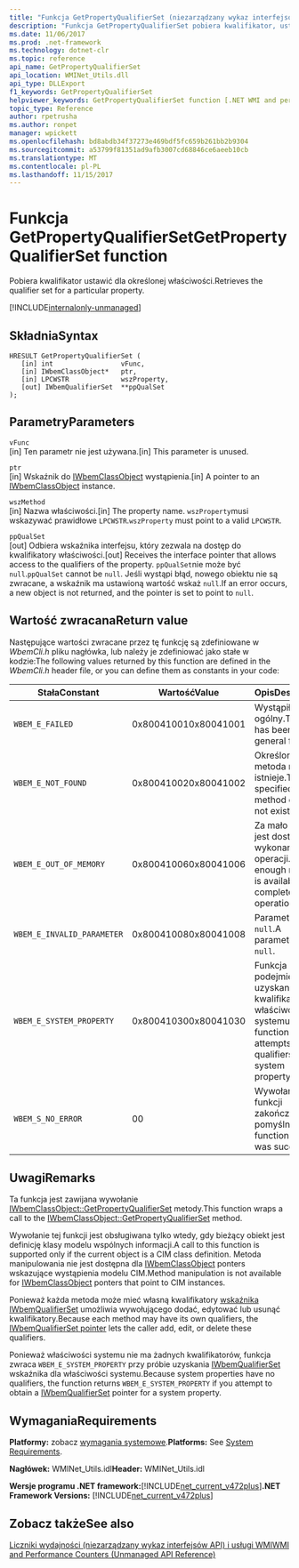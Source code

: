 ```yaml
---
title: "Funkcja GetPropertyQualifierSet (niezarządzany wykaz interfejsów API)"
description: "Funkcja GetPropertyQualifierSet pobiera kwalifikator, ustaw dla właściwości."
ms.date: 11/06/2017
ms.prod: .net-framework
ms.technology: dotnet-clr
ms.topic: reference
api_name: GetPropertyQualifierSet
api_location: WMINet_Utils.dll
api_type: DLLExport
f1_keywords: GetPropertyQualifierSet
helpviewer_keywords: GetPropertyQualifierSet function [.NET WMI and performance counters]
topic_type: Reference
author: rpetrusha
ms.author: ronpet
manager: wpickett
ms.openlocfilehash: bd8abdb34f37273e469bdf5fc659b261bb2b9304
ms.sourcegitcommit: a53799f81351ad9afb3007cd68846ce6aeeb10cb
ms.translationtype: MT
ms.contentlocale: pl-PL
ms.lasthandoff: 11/15/2017
---
```

# <a name="getpropertyqualifierset-function"></a><span data-ttu-id="0d183-103">Funkcja GetPropertyQualifierSet</span><span class="sxs-lookup"><span data-stu-id="0d183-103">GetPropertyQualifierSet function</span></span>
<span data-ttu-id="0d183-104">Pobiera kwalifikator ustawić dla określonej właściwości.</span><span class="sxs-lookup"><span data-stu-id="0d183-104">Retrieves the qualifier set for a particular property.</span></span>

[!INCLUDE[internalonly-unmanaged](../../../../includes/internalonly-unmanaged.md)]
    
## <a name="syntax"></a><span data-ttu-id="0d183-105">Składnia</span><span class="sxs-lookup"><span data-stu-id="0d183-105">Syntax</span></span>  
  
```  
HRESULT GetPropertyQualifierSet (
   [in] int                 vFunc, 
   [in] IWbemClassObject*   ptr, 
   [in] LPCWSTR             wszProperty,
   [out] IWbemQualifierSet  **ppQualSet
); 
```  

## <a name="parameters"></a><span data-ttu-id="0d183-106">Parametry</span><span class="sxs-lookup"><span data-stu-id="0d183-106">Parameters</span></span>

`vFunc`  
<span data-ttu-id="0d183-107">[in] Ten parametr nie jest używana.</span><span class="sxs-lookup"><span data-stu-id="0d183-107">[in] This parameter is unused.</span></span>

`ptr`  
<span data-ttu-id="0d183-108">[in] Wskaźnik do [IWbemClassObject](https://msdn.microsoft.com/library/aa391433%28v=vs.85%29.aspx) wystąpienia.</span><span class="sxs-lookup"><span data-stu-id="0d183-108">[in] A pointer to an [IWbemClassObject](https://msdn.microsoft.com/library/aa391433%28v=vs.85%29.aspx) instance.</span></span>

`wszMethod`  
<span data-ttu-id="0d183-109">[in] Nazwa właściwości.</span><span class="sxs-lookup"><span data-stu-id="0d183-109">[in] The property  name.</span></span> <span data-ttu-id="0d183-110">`wszProperty`musi wskazywać prawidłowe `LPCWSTR`.</span><span class="sxs-lookup"><span data-stu-id="0d183-110">`wszProperty` must point to a valid `LPCWSTR`.</span></span> 

`ppQualSet`  
<span data-ttu-id="0d183-111">[out] Odbiera wskaźnika interfejsu, który zezwala na dostęp do kwalifikatory właściwości.</span><span class="sxs-lookup"><span data-stu-id="0d183-111">[out] Receives the interface pointer that allows access to the qualifiers of the property.</span></span> <span data-ttu-id="0d183-112">`ppQualSet`nie może być `null`.</span><span class="sxs-lookup"><span data-stu-id="0d183-112">`ppQualSet` cannot be `null`.</span></span> <span data-ttu-id="0d183-113">Jeśli wystąpi błąd, nowego obiektu nie są zwracane, a wskaźnik ma ustawioną wartość wskaż `null`.</span><span class="sxs-lookup"><span data-stu-id="0d183-113">If an error occurs, a new object is not returned, and the pointer is set to point to `null`.</span></span> 

## <a name="return-value"></a><span data-ttu-id="0d183-114">Wartość zwracana</span><span class="sxs-lookup"><span data-stu-id="0d183-114">Return value</span></span>

<span data-ttu-id="0d183-115">Następujące wartości zwracane przez tę funkcję są zdefiniowane w *WbemCli.h* pliku nagłówka, lub należy je zdefiniować jako stałe w kodzie:</span><span class="sxs-lookup"><span data-stu-id="0d183-115">The following values returned by this function are defined in the *WbemCli.h* header file, or you can define them as constants in your code:</span></span>

|<span data-ttu-id="0d183-116">Stała</span><span class="sxs-lookup"><span data-stu-id="0d183-116">Constant</span></span>  |<span data-ttu-id="0d183-117">Wartość</span><span class="sxs-lookup"><span data-stu-id="0d183-117">Value</span></span>  |<span data-ttu-id="0d183-118">Opis</span><span class="sxs-lookup"><span data-stu-id="0d183-118">Description</span></span>  |
|---------|---------|---------|
|`WBEM_E_FAILED` | <span data-ttu-id="0d183-119">0x80041001</span><span class="sxs-lookup"><span data-stu-id="0d183-119">0x80041001</span></span> | <span data-ttu-id="0d183-120">Wystąpił błąd ogólny.</span><span class="sxs-lookup"><span data-stu-id="0d183-120">There has been a general failure.</span></span> |
| `WBEM_E_NOT_FOUND` | <span data-ttu-id="0d183-121">0x80041002</span><span class="sxs-lookup"><span data-stu-id="0d183-121">0x80041002</span></span> | <span data-ttu-id="0d183-122">Określona metoda nie istnieje.</span><span class="sxs-lookup"><span data-stu-id="0d183-122">The specified method does not exist.</span></span> |
|`WBEM_E_OUT_OF_MEMORY` | <span data-ttu-id="0d183-123">0x80041006</span><span class="sxs-lookup"><span data-stu-id="0d183-123">0x80041006</span></span> | <span data-ttu-id="0d183-124">Za mało pamięci jest dostępna do wykonania operacji.</span><span class="sxs-lookup"><span data-stu-id="0d183-124">Not enough memory is available to complete the operation.</span></span> |
|`WBEM_E_INVALID_PARAMETER` | <span data-ttu-id="0d183-125">0x80041008</span><span class="sxs-lookup"><span data-stu-id="0d183-125">0x80041008</span></span> | <span data-ttu-id="0d183-126">Parametr jest `null`.</span><span class="sxs-lookup"><span data-stu-id="0d183-126">A parameter is `null`.</span></span> |
| `WBEM_E_SYSTEM_PROPERTY` | <span data-ttu-id="0d183-127">0x80041030</span><span class="sxs-lookup"><span data-stu-id="0d183-127">0x80041030</span></span> | <span data-ttu-id="0d183-128">Funkcja podejmie próbę uzyskania kwalifikatorów właściwości systemu.</span><span class="sxs-lookup"><span data-stu-id="0d183-128">The function attempts to get qualifiers of a system property.</span></span> |
|`WBEM_S_NO_ERROR` | <span data-ttu-id="0d183-129">0</span><span class="sxs-lookup"><span data-stu-id="0d183-129">0</span></span> | <span data-ttu-id="0d183-130">Wywołanie funkcji zakończyło się pomyślnie.</span><span class="sxs-lookup"><span data-stu-id="0d183-130">The function call was successful.</span></span>  |
  
## <a name="remarks"></a><span data-ttu-id="0d183-131">Uwagi</span><span class="sxs-lookup"><span data-stu-id="0d183-131">Remarks</span></span>

<span data-ttu-id="0d183-132">Ta funkcja jest zawijana wywołanie [IWbemClassObject::GetPropertyQualifierSet](https://msdn.microsoft.com/library/aa391450(v=vs.85).aspx) metody.</span><span class="sxs-lookup"><span data-stu-id="0d183-132">This function wraps a call to the [IWbemClassObject::GetPropertyQualifierSet](https://msdn.microsoft.com/library/aa391450(v=vs.85).aspx) method.</span></span> 

<span data-ttu-id="0d183-133">Wywołanie tej funkcji jest obsługiwana tylko wtedy, gdy bieżący obiekt jest definicję klasy modelu wspólnych informacji.</span><span class="sxs-lookup"><span data-stu-id="0d183-133">A call to this function is supported only if the current object is a CIM class definition.</span></span> <span data-ttu-id="0d183-134">Metoda manipulowania nie jest dostępna dla [IWbemClassObject](https://msdn.microsoft.com/library/aa391433%28v=vs.85%29.aspx) ponters wskazujące wystąpienia modelu CIM.</span><span class="sxs-lookup"><span data-stu-id="0d183-134">Method manipulation is not available for [IWbemClassObject](https://msdn.microsoft.com/library/aa391433%28v=vs.85%29.aspx) ponters that point to CIM instances.</span></span>

<span data-ttu-id="0d183-135">Ponieważ każda metoda może mieć własną kwalifikatory [wskaźnika IWbemQualifierSet](https://msdn.microsoft.com/library/aa391860(v=vs.85).aspx) umożliwia wywołującego dodać, edytować lub usunąć kwalifikatory.</span><span class="sxs-lookup"><span data-stu-id="0d183-135">Because each method may have its own qualifiers, the [IWbemQualifierSet pointer](https://msdn.microsoft.com/library/aa391860(v=vs.85).aspx) lets the caller add, edit, or delete these qualifiers.</span></span>

<span data-ttu-id="0d183-136">Ponieważ właściwości systemu nie ma żadnych kwalifikatorów, funkcja zwraca `WBEM_E_SYSTEM_PROPERTY` przy próbie uzyskania [IWbemQualifierSet](https://msdn.microsoft.com/library/aa391860(v=vs.85).aspx) wskaźnika dla właściwości systemu.</span><span class="sxs-lookup"><span data-stu-id="0d183-136">Because system properties have no qualifiers, the function returns `WBEM_E_SYSTEM_PROPERTY` if you attempt to obtain a [IWbemQualifierSet](https://msdn.microsoft.com/library/aa391860(v=vs.85).aspx) pointer for a system property.</span></span>

## <a name="requirements"></a><span data-ttu-id="0d183-137">Wymagania</span><span class="sxs-lookup"><span data-stu-id="0d183-137">Requirements</span></span>  
<span data-ttu-id="0d183-138">**Platformy:** zobacz [wymagania systemowe](../../../../docs/framework/get-started/system-requirements.md).</span><span class="sxs-lookup"><span data-stu-id="0d183-138">**Platforms:** See [System Requirements](../../../../docs/framework/get-started/system-requirements.md).</span></span>  
  
 <span data-ttu-id="0d183-139">**Nagłówek:** WMINet_Utils.idl</span><span class="sxs-lookup"><span data-stu-id="0d183-139">**Header:** WMINet_Utils.idl</span></span>  
  
 <span data-ttu-id="0d183-140">**Wersje programu .NET framework:**[!INCLUDE[net_current_v472plus](../../../../includes/net-current-v472plus.md)]</span><span class="sxs-lookup"><span data-stu-id="0d183-140">**.NET Framework Versions:** [!INCLUDE[net_current_v472plus](../../../../includes/net-current-v472plus.md)]</span></span>  
  
## <a name="see-also"></a><span data-ttu-id="0d183-141">Zobacz także</span><span class="sxs-lookup"><span data-stu-id="0d183-141">See also</span></span>  
[<span data-ttu-id="0d183-142">Liczniki wydajności (niezarządzany wykaz interfejsów API) i usługi WMI</span><span class="sxs-lookup"><span data-stu-id="0d183-142">WMI and Performance Counters (Unmanaged API Reference)</span></span>](index.md)
